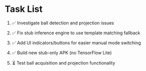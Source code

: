 # Task List

1. ✅ Investigate ball detection and projection issues

2. ✅ Fix stub inference engine to use template matching fallback

3. ✅ Add UI indicators/buttons for easier manual mode switching

4. ✅ Build new stub-only APK (no TensorFlow Lite)

5. ⏳ Test ball acquisition and projection functionality


